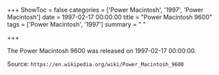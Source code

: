 +++
ShowToc = false
categories = ['Power Macintosh', '1997', 'Power Macintosh']
date = 1997-02-17 00:00:00
title = "Power Macintosh 9600"
tags = ['Power Macintosh', '1997']
summary = " "

+++

The Power Macintosh 9600 was released on 1997-02-17 00:00:00.

Source: `https://en.wikipedia.org/wiki/Power_Macintosh_9600`


